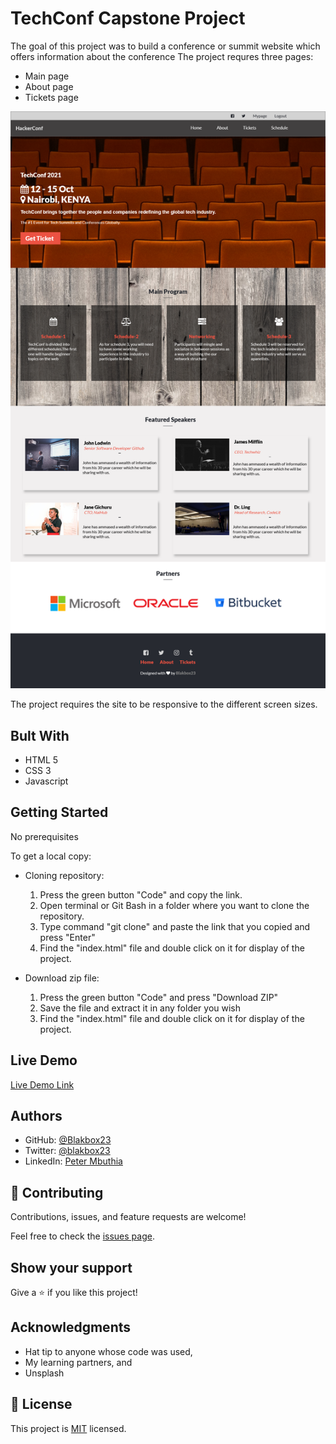# TechConf Capstone Project
The goal of this project was to build a conference or summit website which offers information about the conference
The project requres three pages:
- Main page
- About page
- Tickets page

![screenshot](./images/DeskConf.PNG)

The project requires the site to be responsive to the different screen sizes.

## Bult With

- HTML 5
- CSS 3
- Javascript

## Getting Started

No prerequisites

To get a local copy:

- Cloning repository:

    1. Press the green button "Code" and copy the link.
    2. Open terminal or Git Bash in a folder where you want to clone the repository.
    3. Type command "git clone" and paste the link that you copied and press "Enter"
    4. Find the "index.html" file and double click on it for display of the project.

- Download zip file:

   1. Press the green button "Code" and press "Download ZIP"
   2.  Save the file and extract it in any folder you wish
   3. Find the "index.html" file and double click on it for display of the project.


## Live Demo

[Live Demo Link](https://blakbox23.github.io/capstone/)

## Authors
- GitHub: [@Blakbox23](https://github.com/blakbox23)
- Twitter: [@blakbox23](https://twitter.com/blakbox23)
- LinkedIn: [Peter Mbuthia](https://www.linkedin.com/in/peter-mbuthia)

## 🤝 Contributing

Contributions, issues, and feature requests are welcome!

Feel free to check the [issues page](https://github.com/blakbox23/Summit-responsive-website/issues/2).

## Show your support

Give a ⭐️ if you like this project!

## Acknowledgments

- Hat tip to anyone whose code was used,
- My learning partners, and
- Unsplash



## 📝 License

This project is [MIT](https://github.com/git/git-scm.com/blob/master/MIT-LICENSE.txt) licensed.


